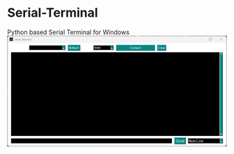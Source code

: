# Serial-Terminal
Python based Serial Terminal for Windows
<img src="https://github.com/jobitjoseph/Serial-Terminal/blob/50ed5b6fd5544adfd50a8922b644bfc5f950b06e/Serial%20Terminal.png" width="" alt="alt_text" title="image_tooltip">
